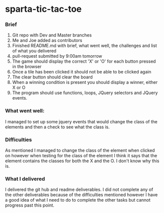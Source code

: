 # sparta-tic-tac-toe

### Brief

1. Git repo with Dev and Master branches
2. Me and Joe added as contributors
3. Finished README.md with brief, what went well, the challenges and list of what you delivered
4. pull-request submitted by 9:00am tomorrow
5. The game should display the correct 'X' or 'O' for each button pressed in the browser 
6. Once a tile has been clicked it should not be able to be clicked again
7. The clear button should clear the board
8. When a winning condition is present you should display a winner, either X or O
9. The program should use functions, loops, JQuery selectors and JQuery events.

### What went well:

I managed to set up some jquery events that would change the class of the elements and then a check to see what the class is.

### Difficulties

As mentioned I managed to change the class of the element when clicked on however when testing for the class of the element I think it says that the element contains the classes for both the X and the O. I don't know why this is.

### What I delivered

I delivered the git hub and readme deliverables. I did not complete any of the other deliverables because of the difficulties mentioned however I have a good idea of what I need to do to complete the other tasks but cannot progress past this point.
